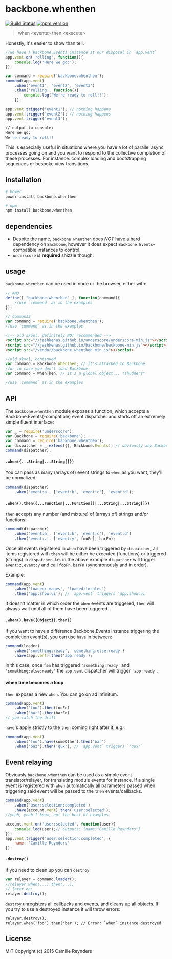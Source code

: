 # backbone.whenthen

[![Build Status](https://travis-ci.org/creynders/backbone.whenthen.svg)](https://travis-ci.org/creynders/backbone.whenthen)
[![npm version](https://badge.fury.io/js/backbone.whenthen.svg)](http://npmjs.org/packages/backbone.whenthen)

> when \<events\> then \<execute\>

Honestly, it's easier to show than tell.

```js
//we have a Backbone.Events instance at our disposal in `app.vent`
app.vent.on('rolling', function(){
	console.log('Here we go:');
});

var command = require('backbone.whenthen');
command(app.vent)
    .when('event1', 'event2', 'event3')
    .then('rolling', function(){
        console.log("We're ready to roll!!");
    });

app.vent.trigger('event1'); // nothing happens
app.vent.trigger('event2'); // nothing happens
app.vent.trigger('event3'); 
```
```sh
// output to console: 
Here we go:
We're ready to roll!!
```

This is especially useful in situations where you have a lot of parallel async processes going on and you want to respond to the collective completion of these processes.
For instance: complex loading and bootstrapping sequences or bespoke view transitions.

## installation

```sh
# bower
bower install backbone.whenthen
```

```sh
# npm
npm install backbone.whenthen
```

## dependencies

* Despite the name, `backbone.whenthen` does _NOT_ have a hard dependency on `Backbone`, however it does expect `Backbone.Events`-compatible instances to control.
* `underscore` _is_ **required** shizzle though. 

## usage

`backbone.whenthen` can be used in node or the browser, either with:

```js
// AMD
define([ "backbone.whenthen" ], function(command){
    //use `command` as in the examples
});
```
```js
// CommonJS
var command = require('backbone.whenthen');
//use `command` as in the examples
```
```html
<!-- old skool, definitely NOT recommended -->
<script src="//jashkenas.github.io/underscore/underscore-min.js"></script> <!-- must be loaded first -->
<script src="//jashkenas.github.io/backbone/backbone-min.js"></script> <!-- must be loaded first -->
<script src="/vendor/backbone.whenthen.min.js"></script>
```
```js
//old skool, continued
var command = Backbone.WhenThen; // it's attached to Backbone
//or in case you don't load Backbone:
var command = WhenThen; // it's a global object... *shudders*

//use `command` as in the examples
```

## API

The `backbone.whenthen` module exposes a function, which accepts a Backbone.Events(-compatible) event dispatcher and starts off an extremely simple fluent interface:

```js
var _ = require('underscore');
var Backbone = require('backbone');
var command = require('backbone.whenthen');
var dispatcher = _.extend({}, Backbone.Events); // obviously any Backbone.Events dispatcher will do: Backbone.Model et cetera.
command(dispatcher);
```

#### `.when({...String|...String[]})`

You can pass as many (arrays of) event strings to `when` as you want, they'll be normalized:

```js
command(dispatcher)
	.when('event:a', ['event:b', 'event:c'], 'event:d');
```

#### `.when().then({...Function|...Function[]|...String|...String[]})`

`then` accepts any number (and mixture) of (arrays of) strings and/or functions:

```js
command(dispatcher)
	.when('event:a', ['event:b', 'event:c'], 'event:d')
	.then('event:z', ['event:y', fooFn], barFn);
```

Once all events registered in `when` have been triggered by `dispatcher`, all items registered with `then` will be either be executed (functions) or triggered (strings) in `dispatcher`. 
I.e. in the above example `dispatcher` will trigger `event:z`, `event:y` and call `fooFn`, `barFn` (synchronously and in order).

Example:

```js
command(app.vent)
	.when('loaded:images', 'loaded:locales')
	.then('app:show:ui'); // `app.vent` triggers 'app:show:ui'
```

It doesn't matter in which order the `when` events are triggered, `then` will always wait until all of them have been triggered.

#### `.when().have({Object}).then()`

If you want to have a difference Backbone.Events instance triggering the completion event(s), you can use `have` in between:

```js
command(loader)
    .when('something:ready', 'something:else:ready')
    .have(app.vent).then('app:ready');
```

In this case, once `fsm` has triggered `'something:ready'` and `'something:else:ready'` the `app.vent` dispatcher will trigger `'app:ready'`.

#### when time becomes a loop

`then` exposes a new `when`. You can go on ad infinitum.

```js
command(app.vent)
	.when('foo').then(fooFn)
	.when('bar').then(barFn)
// you catch the drift
```

`have`'s apply strictly to the `then` coming right after it, e.g.:

```js
command(app.vent)
	.when('foo').have(someOther).then('bar')
	.when('baz').then('qux'); // `app.vent` triggers `'qux'`
```

## Event relaying

Obviously `backbone.whenthen` can be used as a simple event translator/relayer, for translating module events for instance.
If a single event is registered with `when` automatically all parameters passed when triggering said event will be passed to the `then` events/callbacks.

```js
command(app.vent)
	.when('user:selection:completed')
	.have(account.vent).then('user:selected');
//yeah, yeah I know, not the best of examples

account.vent.on('user:selected', function(user){
    console.log(user);// outputs: {name:"Camille Reynders"}
});
app.vent.trigger('user:selection:completed', {
    name: 'Camille Reynders'
});
```

#### `.destroy()`

If you need to clean up you can `destroy`:

```js
var relayer = command.loader();
//relayer.when(...).then(...);
// later on:
relayer.destroy();
```

`destroy` unregisters all callbacks and events, and cleans up all objects.
If you try to use a destroyed instance it will throw errors:

```
relayer.destroy();
relayer.when('foo').then('bar'); // Error: `when` instance destroyed
```

## License

MIT Copyright (c) 2015 Camille Reynders
